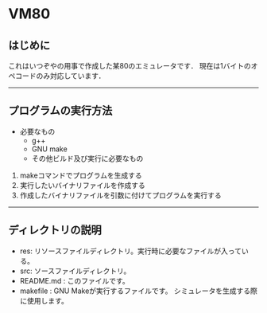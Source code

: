 # VM80

## はじめに
これはいつぞやの用事で作成した某80のエミュレータです．
現在は1バイトのオペコードのみ対応しています．

-------------------------------------------------------------------
## プログラムの実行方法
- 必要なもの
    * g++
    * GNU make
    * その他ビルド及び実行に必要なもの

1. makeコマンドでプログラムを生成する
2. 実行したいバイナリファイルを作成する
3. 作成したバイナリファイルを引数に付けてプログラムを実行する

-------------------------------------------------------------------
## ディレクトリの説明
- res: リソースファイルディレクトリ。実行時に必要なファイルが入っている。
- src: ソースファイルディレクトリ。
- README.md      : このファイルです。
- makefile       : GNU Makeが実行するファイルです。
                   シミュレータを生成する際に使用します。